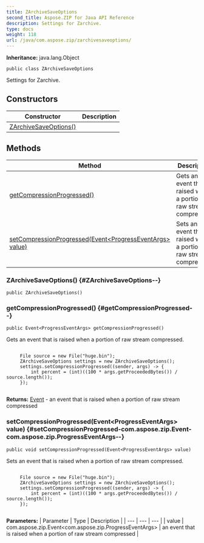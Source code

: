 ```yaml
---
title: ZArchiveSaveOptions
second_title: Aspose.ZIP for Java API Reference
description: Settings for Zarchive.
type: docs
weight: 118
url: /java/com.aspose.zip/zarchivesaveoptions/
---
```


**Inheritance:**
java.lang.Object
```
public class ZArchiveSaveOptions
```

Settings for Zarchive.
## Constructors

| Constructor | Description |
| --- | --- |
| [ZArchiveSaveOptions()](#ZArchiveSaveOptions--) |  |
## Methods

| Method | Description |
| --- | --- |
| [getCompressionProgressed()](#getCompressionProgressed--) | Gets an event that is raised when a portion of raw stream compressed. |
| [setCompressionProgressed(Event&lt;ProgressEventArgs&gt; value)](#setCompressionProgressed-com.aspose.zip.Event-com.aspose.zip.ProgressEventArgs--) | Sets an event that is raised when a portion of raw stream compressed. |
### ZArchiveSaveOptions() {#ZArchiveSaveOptions--}
```
public ZArchiveSaveOptions()
```


### getCompressionProgressed() {#getCompressionProgressed--}
```
public Event<ProgressEventArgs> getCompressionProgressed()
```


Gets an event that is raised when a portion of raw stream compressed.

```

     File source = new File("huge.bin");
     ZArchiveSaveOptions settings = new ZArchiveSaveOptions();
     settings.setCompressionProgressed((sender, args) -> {
         int percent = (int)((100 * args.getProceededBytes()) / source.length());
     });
 
```



**Returns:**
[Event](../../com.aspose.zip/event) - an event that is raised when a portion of raw stream compressed
### setCompressionProgressed(Event&lt;ProgressEventArgs&gt; value) {#setCompressionProgressed-com.aspose.zip.Event-com.aspose.zip.ProgressEventArgs--}
```
public void setCompressionProgressed(Event<ProgressEventArgs> value)
```


Sets an event that is raised when a portion of raw stream compressed.

```

     File source = new File("huge.bin");
     ZArchiveSaveOptions settings = new ZArchiveSaveOptions();
     settings.setCompressionProgressed((sender, args) -> {
         int percent = (int)((100 * args.getProceededBytes()) / source.length());
     });
 
```



**Parameters:**
| Parameter | Type | Description |
| --- | --- | --- |
| value | com.aspose.zip.Event&lt;com.aspose.zip.ProgressEventArgs&gt; | an event that is raised when a portion of raw stream compressed |

